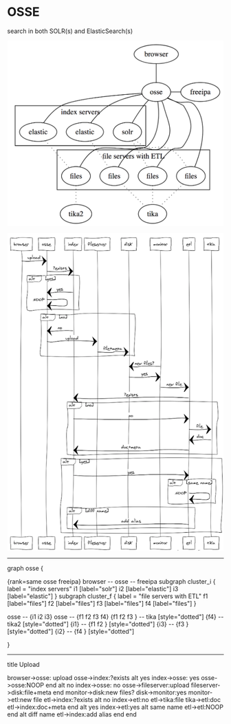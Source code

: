 # OSSE

search in both SOLR(s) and ElasticSearch(s)


![](birdview.png)

![](upload.png)

----

graph osse {

  {rank=same osse freeipa}
  browser -- osse -- freeipa
  subgraph cluster_i {
  label = "index servers"
  i1 [label="solr"]
  i2 [label="elastic"]
  i3 [label="elastic"]
  }
  subgraph cluster_f {
  label = "file servers with ETL"
  f1 [label="files"]
  f2 [label="files"]
  f3 [label="files"]
  f4 [label="files"]
  }

  osse -- {i1 i2 i3}
  osse -- {f1 f2 f3 f4}
  {f1 f2 f3 } -- tika [style="dotted"]
 {f4} -- tika2 [style="dotted"]
  {i1} --  {f1 f2 } [style="dotted"]
  {i3} --  {f3 } [style="dotted"]
  {i2} --  {f4 } [style="dotted"]

}

--------

title Upload

browser->osse: upload
osse->index:?exists
alt yes
index->osse: yes
osse->osse:NOOP
end
alt no
index->osse: no
osse->fileserver:upload
fileserver->disk:file+meta
end
monitor->disk:new files?
disk->monitor:yes
monitor->etl:new file
etl->index:?exists
alt no
index->etl:no
etl->tika:file
tika->etl:doc
etl->index:doc+meta
end
alt yes
index->etl:yes
alt same name
etl->etl:NOOP
end
alt diff name
etl->index:add alias
end
end

